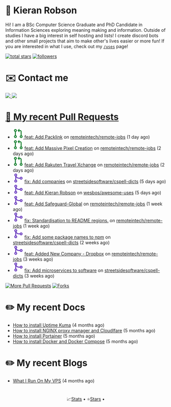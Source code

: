 # 👋 Kieran Robson

Hi! I am a BSc Computer Science Graduate and PhD Candidate in Information Sciences exploring meaning making and information. Outside of studies I have a big interest in self hosting and lists! I create discord bots and other small projects that aim to make other's lives easier or more fun! If you are interested in what I use, check out my [`/uses`](https://kieranrobson.com/uses) page!

<p>
<a href="https://github.com/KieranRobson?tab=repositories&q=&type=&language=&sort=stargazers">
    <img alt="total stars" title="Total stars on GitHub" src="https://custom-icon-badges.demolab.com/github/stars/KieranRobson?color=55960c&style=for-the-badge&labelColor=488207&logo=star"/></a>
  <a href="https://github.com/KieranRobson?tab=followers">
    <img alt="followers" title="Follow me on Github" src="https://custom-icon-badges.demolab.com/github/followers/KieranRobson?color=236ad3&labelColor=1155ba&style=for-the-badge&logo=person-add&label=Follow&logoColor=white"/></a>
</p>

# ✉️ Contact me

<p>
<a href="https://discord.com/users/360860744977350657"><img src="https://img.shields.io/badge/Discord-5865F2?style=for-the-badge&logo=discord&logoColor=white">
<a href="https://twitter.com/Kieranr27"><img src="https://img.shields.io/badge/Twitter-1DA1F2?style=for-the-badge&logo=twitter&logoColor=white">
</p>


# 🔨 My recent Pull Requests

- ![](./assets/pr-open.svg) [feat: Add Packlink](https://github.com/remoteintech/remote-jobs/pull/1589) on [remoteintech/remote-jobs](https://github.com/remoteintech/remote-jobs) (1 day ago)
- ![](./assets/pr-open.svg) [feat: Add Massive Pixel Creation](https://github.com/remoteintech/remote-jobs/pull/1585) on [remoteintech/remote-jobs](https://github.com/remoteintech/remote-jobs) (2 days ago)
- ![](./assets/pr-open.svg) [feat: Add Rakuten Travel Xchange](https://github.com/remoteintech/remote-jobs/pull/1584) on [remoteintech/remote-jobs](https://github.com/remoteintech/remote-jobs) (2 days ago)
- ![](./assets/pr-merged.svg) [fix: Add companies](https://github.com/streetsidesoftware/cspell-dicts/pull/1542) on [streetsidesoftware/cspell-dicts](https://github.com/streetsidesoftware/cspell-dicts) (5 days ago)
- ![](./assets/pr-merged.svg) [feat: Add Kieran Robson](https://github.com/wesbos/awesome-uses/pull/1469) on [wesbos/awesome-uses](https://github.com/wesbos/awesome-uses) (5 days ago)
- ![](./assets/pr-merged.svg) [feat: Add Safeguard-Global](https://github.com/remoteintech/remote-jobs/pull/1567) on [remoteintech/remote-jobs](https://github.com/remoteintech/remote-jobs) (1 week ago)
- ![](./assets/pr-merged.svg) [fix: Standardisation to README regions.](https://github.com/remoteintech/remote-jobs/pull/1565) on [remoteintech/remote-jobs](https://github.com/remoteintech/remote-jobs) (1 week ago)
- ![](./assets/pr-merged.svg) [fix: Add some package names to npm](https://github.com/streetsidesoftware/cspell-dicts/pull/1517) on [streetsidesoftware/cspell-dicts](https://github.com/streetsidesoftware/cspell-dicts) (2 weeks ago)
- ![](./assets/pr-merged.svg) [feat: Added New Company - Dropbox](https://github.com/remoteintech/remote-jobs/pull/1518) on [remoteintech/remote-jobs](https://github.com/remoteintech/remote-jobs) (3 weeks ago)
- ![](./assets/pr-merged.svg) [fix: Add microservices to software](https://github.com/streetsidesoftware/cspell-dicts/pull/1511) on [streetsidesoftware/cspell-dicts](https://github.com/streetsidesoftware/cspell-dicts) (3 weeks ago)

<p align="left">
  <a href="https://github.com/KieranRobson/KieranRobson/blob/main/pages/PR.md"><img alt="More Pull Requests" title="More Pull Requests" src="https://custom-icon-badges.demolab.com/badge/-More%20Pull%20Requests-2962FF?style=for-the-badge&logoColor=white&logo=fork"/></a>
  <a href="https://github.com/forks-by-kieran"><img alt="Forks" title="Forks" src="https://custom-icon-badges.demolab.com/badge/-All%20Forks-2962FF?style=for-the-badge&logoColor=white&logo=fork"/></a>
</p>


# ✏️ My recent Docs

- [How to install Uptime Kuma](https://kieranrobson.com/docs/uptimekuma/) (4 months ago)
- [How to install NGINX proxy manager and Cloudlfare](https://kieranrobson.com/docs/nginxproxymanager/) (5 months ago)
- [How to install Portainer](https://kieranrobson.com/docs/portainer/) (5 months ago)
- [How to install Docker and Docker Compose](https://kieranrobson.com/docs/docker-and-docker-compose/) (5 months ago)

# ✏️ My recent Blogs

- [What I Run On My VPS](https://kieranrobson.com/blog/whatirunonmyvps/) (4 months ago)

#

<center>

📈[Stats](/pages/STATS.md) •
⭐[Stars](pages/STARRED-REPOS.md) •

</center>